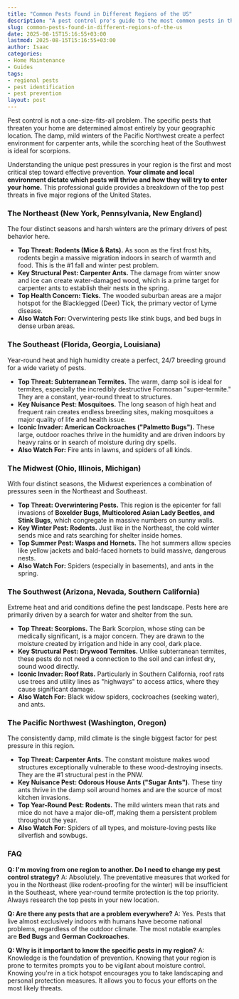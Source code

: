 ```yaml
---
title: "Common Pests Found in Different Regions of the US"
description: "A pest control pro's guide to the most common pests in the Northeast, Southeast, Midwest, Southwest, and Pacific Northwest. Learn what to watch for in your region."
slug: common-pests-found-in-different-regions-of-the-us
date: 2025-08-15T15:16:55+03:00
lastmod: 2025-08-15T15:16:55+03:00
author: Isaac
categories:
- Home Maintenance
- Guides
tags:
- regional pests
- pest identification
- pest prevention
layout: post
---
```

Pest control is not a one-size-fits-all problem. The specific pests that threaten your home are determined almost entirely by your geographic location. The damp, mild winters of the Pacific Northwest create a perfect environment for carpenter ants, while the scorching heat of the Southwest is ideal for scorpions.

Understanding the unique pest pressures in your region is the first and most critical step toward effective prevention. **Your climate and local environment dictate which pests will thrive and how they will try to enter your home.** This professional guide provides a breakdown of the top pest threats in five major regions of the United States.

### The Northeast (New York, Pennsylvania, New England)

The four distinct seasons and harsh winters are the primary drivers of pest behavior here.

*   **Top Threat: Rodents (Mice & Rats).** As soon as the first frost hits, rodents begin a massive migration indoors in search of warmth and food. This is the #1 fall and winter pest problem.
*   **Key Structural Pest: Carpenter Ants.** The damage from winter snow and ice can create water-damaged wood, which is a prime target for carpenter ants to establish their nests in the spring.
*   **Top Health Concern: Ticks.** The wooded suburban areas are a major hotspot for the Blacklegged (Deer) Tick, the primary vector of Lyme disease.
*   **Also Watch For:** Overwintering pests like stink bugs, and bed bugs in dense urban areas.

### The Southeast (Florida, Georgia, Louisiana)

Year-round heat and high humidity create a perfect, 24/7 breeding ground for a wide variety of pests.

*   **Top Threat: Subterranean Termites.** The warm, damp soil is ideal for termites, especially the incredibly destructive Formosan "super-termite." They are a constant, year-round threat to structures.
*   **Key Nuisance Pest: Mosquitoes.** The long season of high heat and frequent rain creates endless breeding sites, making mosquitoes a major quality of life and health issue.
*   **Iconic Invader: American Cockroaches ("Palmetto Bugs").** These large, outdoor roaches thrive in the humidity and are driven indoors by heavy rains or in search of moisture during dry spells.
*   **Also Watch For:** Fire ants in lawns, and spiders of all kinds.

### The Midwest (Ohio, Illinois, Michigan)

With four distinct seasons, the Midwest experiences a combination of pressures seen in the Northeast and Southeast.

*   **Top Threat: Overwintering Pests.** This region is the epicenter for fall invasions of **Boxelder Bugs, Multicolored Asian Lady Beetles, and Stink Bugs**, which congregate in massive numbers on sunny walls.
*   **Key Winter Pest: Rodents.** Just like in the Northeast, the cold winter sends mice and rats searching for shelter inside homes.
*   **Top Summer Pest: Wasps and Hornets.** The hot summers allow species like yellow jackets and bald-faced hornets to build massive, dangerous nests.
*   **Also Watch For:** Spiders (especially in basements), and ants in the spring.

### The Southwest (Arizona, Nevada, Southern California)

Extreme heat and arid conditions define the pest landscape. Pests here are primarily driven by a search for water and shelter from the sun.

*   **Top Threat: Scorpions.** The Bark Scorpion, whose sting can be medically significant, is a major concern. They are drawn to the moisture created by irrigation and hide in any cool, dark place.
*   **Key Structural Pest: Drywood Termites.** Unlike subterranean termites, these pests do not need a connection to the soil and can infest dry, sound wood directly.
*   **Iconic Invader: Roof Rats.** Particularly in Southern California, roof rats use trees and utility lines as "highways" to access attics, where they cause significant damage.
*   **Also Watch For:** Black widow spiders, cockroaches (seeking water), and ants.

### The Pacific Northwest (Washington, Oregon)

The consistently damp, mild climate is the single biggest factor for pest pressure in this region.

*   **Top Threat: Carpenter Ants.** The constant moisture makes wood structures exceptionally vulnerable to these wood-destroying insects. They are the #1 structural pest in the PNW.
*   **Key Nuisance Pest: Odorous House Ants ("Sugar Ants").** These tiny ants thrive in the damp soil around homes and are the source of most kitchen invasions.
*   **Top Year-Round Pest: Rodents.** The mild winters mean that rats and mice do not have a major die-off, making them a persistent problem throughout the year.
*   **Also Watch For:** Spiders of all types, and moisture-loving pests like silverfish and sowbugs.

### FAQ

**Q: I'm moving from one region to another. Do I need to change my pest control strategy?**
A: Absolutely. The preventative measures that worked for you in the Northeast (like rodent-proofing for the winter) will be insufficient in the Southeast, where year-round termite protection is the top priority. Always research the top pests in your new location.

**Q: Are there any pests that are a problem everywhere?**
A: Yes. Pests that live almost exclusively indoors with humans have become national problems, regardless of the outdoor climate. The most notable examples are **Bed Bugs** and **German Cockroaches**.

**Q: Why is it important to know the specific pests in my region?**
A: Knowledge is the foundation of prevention. Knowing that your region is prone to termites prompts you to be vigilant about moisture control. Knowing you're in a tick hotspot encourages you to take landscaping and personal protection measures. It allows you to focus your efforts on the most likely threats.
